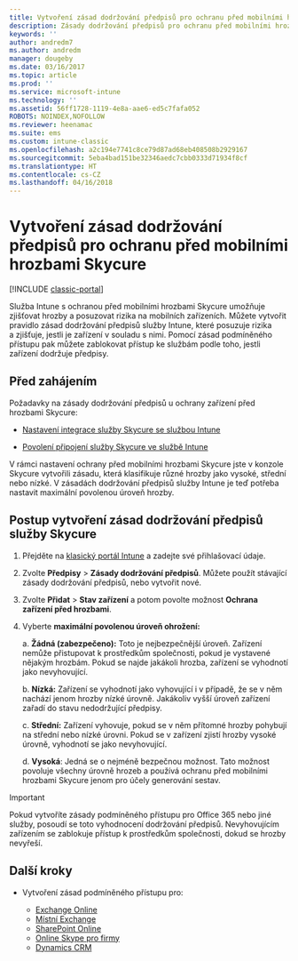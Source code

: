 ```yaml
---
title: Vytvoření zásad dodržování předpisů pro ochranu před mobilními hrozbami Skycure
description: Zásady dodržování předpisů pro ochranu před mobilními hrozbami Skycure se vytvářejí na klasickém portálu Intune.
keywords: ''
author: andredm7
ms.author: andredm
manager: dougeby
ms.date: 03/16/2017
ms.topic: article
ms.prod: ''
ms.service: microsoft-intune
ms.technology: ''
ms.assetid: 56ff1728-1119-4e8a-aae6-ed5c7fafa052
ROBOTS: NOINDEX,NOFOLLOW
ms.reviewer: heenamac
ms.suite: ems
ms.custom: intune-classic
ms.openlocfilehash: a2c194e7741c8ce79d87ad68eb408508b2929167
ms.sourcegitcommit: 5eba4bad151be32346aedc7cbb0333d71934f8cf
ms.translationtype: HT
ms.contentlocale: cs-CZ
ms.lasthandoff: 04/16/2018
---
```

# <a name="create-skycure-mobile-threat-defense-compliance-policy"></a>Vytvoření zásad dodržování předpisů pro ochranu před mobilními hrozbami Skycure

[!INCLUDE [classic-portal](../includes/classic-portal.md)]

Služba Intune s ochranou před mobilními hrozbami Skycure umožňuje zjišťovat hrozby a posuzovat rizika na mobilních zařízeních. Můžete vytvořit pravidlo zásad dodržování předpisů služby Intune, které posuzuje rizika a zjišťuje, jestli je zařízení v souladu s nimi. Pomocí zásad podmíněného přístupu pak můžete zablokovat přístup ke službám podle toho, jestli zařízení dodržuje předpisy.

## <a name="before-you-begin"></a>Před zahájením

Požadavky na zásady dodržování předpisů u ochrany zařízení před hrozbami Skycure:

-   [Nastavení integrace služby Skycure se službou Intune](/intune-classic/deploy-use/setup-the-skycure-integration-with-Intune)

-   [Povolení připojení služby Skycure ve službě Intune](/intune-classic/deploy-use/enable-skycure-mobile-threat-defense-in-intune)

V rámci nastavení ochrany před mobilními hrozbami Skycure jste v konzole Skycure vytvořili zásadu, která klasifikuje různé hrozby jako vysoké, střední nebo nízké. V zásadách dodržování předpisů služby Intune je teď potřeba nastavit maximální povolenou úroveň hrozby.

## <a name="to-create-skycure-compliance-policy"></a>Postup vytvoření zásad dodržování předpisů služby Skycure

1.  Přejděte na [klasický portál Intune](https://manage.microsoft.com/) a zadejte své přihlašovací údaje.

2.  Zvolte **Předpisy** &gt; **Zásady dodržování předpisů**. Můžete použít stávající zásady dodržování předpisů, nebo vytvořit nové.

3.  Zvolte **Přidat** &gt; **Stav zařízení** a potom povolte možnost **Ochrana zařízení před hrozbami**.

4.  Vyberte **maximální povolenou úroveň ohrožení:**

    a.  **Žádná (zabezpečeno):** Toto je nejbezpečnější úroveň. Zařízení nemůže přistupovat k prostředkům společnosti, pokud je vystavené nějakým hrozbám. Pokud se najde jakákoli hrozba, zařízení se vyhodnotí jako nevyhovující.

    b.  **Nízká:** Zařízení se vyhodnotí jako vyhovující i v případě, že se v něm nachází jenom hrozby nízké úrovně. Jakákoliv vyšší úroveň zařízení zařadí do stavu nedodržující předpisy.

    c.  **Střední:** Zařízení vyhovuje, pokud se v něm přítomné hrozby pohybují na střední nebo nízké úrovni. Pokud se v zařízení zjistí hrozby vysoké úrovně, vyhodnotí se jako nevyhovující.

    d.  **Vysoká**: Jedná se o nejméně bezpečnou možnost. Tato možnost povoluje všechny úrovně hrozeb a používá ochranu před mobilními hrozbami Skycure jenom pro účely generování sestav.

> [!IMPORTANT]
> Pokud vytvoříte zásady podmíněného přístupu pro Office 365 nebo jiné služby, posoudí se toto vyhodnocení dodržování předpisů. Nevyhovujícím zařízením se zablokuje přístup k prostředkům společnosti, dokud se hrozby nevyřeší.

## <a name="span-idmonitor-device-threats-classanchorspan-idnext-steps-classanchorspan-idtoc477360344-classanchorspanspanspannext-steps"></a><span id="monitor-device-threats" class="anchor"><span id="next-steps" class="anchor"><span id="_Toc477360344" class="anchor"></span></span></span>Další kroky

-   Vytvoření zásad podmíněného přístupu pro:

    -   [Exchange Online](/intune-classic/deploy-use/restrict-access-to-exchange-online-with-microsoft-intune)
    -   [Místní Exchange](/intune-classic/deploy-use/restrict-access-to-exchange-onpremises-with-microsoft-intune)
    -   [SharePoint Online](/intune-classic/deploy-use/restrict-access-to-sharepoint-online-with-microsoft-intune)
    -   [Online Skype pro firmy](/intune-classic/deploy-use/restrict-access-to-skype-for-business-online-with-microsoft-intune)
    -   [Dynamics CRM](/intune-classic/deploy-use/restrict-access-to-dynamics-crm-online-with-microsoft-intune)
